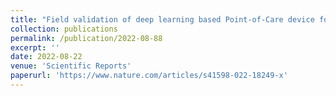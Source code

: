 ```yaml
---
title: "Field validation of deep learning based Point-of-Care device for early detection of oral malignant and potentially malignant disorders"
collection: publications
permalink: /publication/2022-08-88
excerpt: ''
date: 2022-08-22
venue: 'Scientific Reports'
paperurl: 'https://www.nature.com/articles/s41598-022-18249-x'
---
```

